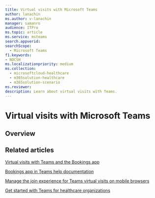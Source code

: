 ```yaml
---
title: Virtual visits with Microsoft Teams 
author: lanachin
ms.author: v-lanachin
manager: samanro
audience: ITPro
ms.topic: article 
ms.service: msteams 
search.appverid: 
searchScope:
  - Microsoft Teams
f1.keywords:
- NOCSH
ms.localizationpriority: medium
ms.collection: 
  - microsoftcloud-healthcare
  - m365solution-healthcare
  - m365solution-scenario
ms.reviewer: 
description: Learn about virtual visits with Teams. 
---
```


# Virtual visits with Microsoft Teams

## Overview

## Related articles

[Virtual visits with Teams and the Bookings app](bookings-virtual-visits.md)

[Bookings app in Teams help documentation](https://support.office.com/article/apps-and-services-cc1fba57-9900-4634-8306-2360a40c665b?#PickTab=Bookings)

[Manage the join experience for Teams virtual visits on mobile browsers](mobile-browser-join.md)

[Get started with Teams for healthcare organizations](healthcare/teams-in-hc.md)
